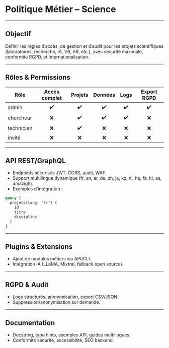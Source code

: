 # Politique Métier – Science

---

## Objectif
Définir les règles d’accès, de gestion et d’audit pour les projets scientifiques (laboratoires, recherche, IA, VR, AR, etc.), avec sécurité maximale, conformité RGPD, et internationalisation.

---

## Rôles & Permissions

| Rôle      | Accès complet | Projets | Données | Logs | Export RGPD |
|-----------|:-------------:|:-------:|:-------:|:----:|:-----------:|
| admin     |      ✔️       |   ✔️   |   ✔️   | ✔️   |     ✔️     |
| chercheur |      ❌       |   ✔️   |   ✔️   | ✔️   |     ❌     |
| technicien|      ❌       |   ✔️   |   ❌   | ❌   |     ❌     |
| invité    |      ❌       |   ❌   |   ❌   | ❌   |     ❌     |

---

## API REST/GraphQL
- Endpoints sécurisés JWT, CORS, audit, WAF.
- Support multilingue dynamique (fr, en, ar, de, zh, ja, ko, nl, he, fa, hi, es, amazigh).
- Exemples d’intégration :

```graphql
query {
  projets(lang: "fr") {
    id
    titre
    discipline
  }
}
```

---

## Plugins & Extensions
- Ajout de modules métiers via API/CLI.
- Intégration IA (LLaMA, Mixtral, fallback open source).

---

## RGPD & Audit
- Logs structurés, anonymisation, export CSV/JSON.
- Suppression/anonymisation sur demande.

---

## Documentation
- Docstring, type hints, exemples API, guides multilingues.
- Conformité sécurité, accessibilité, SEO backend.
